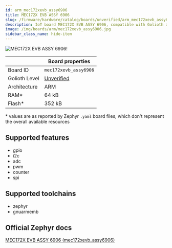 ```yaml
---
id: arm_mec172xevb_assy6906
title: MEC172X EVB ASSY 6906
slug: /firmware/hardware/catalog/boards/unverified/arm_mec172xevb_assy6906
description: IoT board MEC172X EVB ASSY 6906, compatible with Golioth at unverified level.
image: /img/boards/arm/mec172xevb_assy6906.jpg
sidebar_class_name: hide-item
---
```


[//]: # (This is an auto-generated file, do not edit! Changes to it will be lost upon re-generation)

![MEC172X EVB ASSY 6906!](/img/boards/arm/mec172xevb_assy6906.jpg "MEC172X EVB ASSY 6906")

|                | Board properties     |
| -------------  | -------------------- |
| Board ID       | `mec172xevb_assy6906` |
| Golioth Level  | [Unverified](/firmware/hardware#unverified-boards) |
| Architecture   | ARM |
| RAM*           | 64 kB |
| Flash*         | 352 kB |

\* values are as reported by Zephyr `.yaml` board files, which don't represent the overall available resources



## Supported features

* gpio
* i2c
* adc
* pwm
* counter
* spi

## Supported toolchains

* zephyr
* gnuarmemb

## Official Zephyr docs

[MEC172X EVB ASSY 6906 (mec172xevb_assy6906)](https://docs.zephyrproject.org/latest/boards/arm/mec172xevb_assy6906/doc/index.html)
